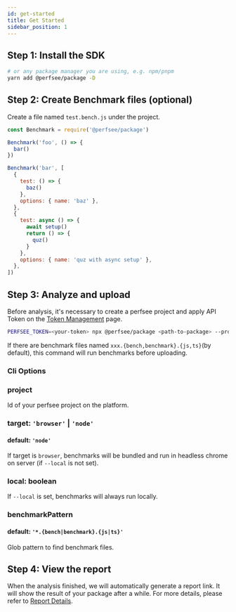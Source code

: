```yaml
---
id: get-started
title: Get Started
sidebar_position: 1
---
```


## Step 1: Install the SDK

```bash
# or any package manager you are using, e.g. npm/pnpm
yarn add @perfsee/package -D
```

## Step 2: Create Benchmark files (optional)

Create a file named `test.bench.js` under the project.

```js
const Benchmark = require('@perfsee/package')

Benchmark('foo', () => {
  bar()
})

Benchmark('bar', [
  {
    test: () => {
      baz()
    },
    options: { name: 'baz' },
  },
  {
    test: async () => {
      await setup()
      return () => {
        quz()
      }
    },
    options: { name: 'quz with async setup' },
  },
])
```

## Step 3: Analyze and upload

Before analysis, it's necessary to create a perfsee project and apply API Token on the [Token Management](https://perfsee.com/me/access-token) page.

```bash
PERFSEE_TOKEN=<your-token> npx @perfsee/package <path-to-package> --project=<perfsee-project-id>
```

If there are benchmark files named `xxx.{bench,benchmark}.{js,ts}`(by default), this command will run benchmarks before uploading.

### Cli Options

### project

Id of your perfsee project on the platform.

### target: `'browser'` | `'node'`

#### default: `'node'`

If target is `browser`, benchmarks will be bundled and run in headless chrome on server (if `--local` is not set).

### local: boolean

If `--local` is set, benchmarks will always run locally.

### benchmarkPattern

#### default: `'*.{bench|benchmark}.{js|ts}'`

Glob pattern to find benchmark files.

## Step 4: View the report

When the analysis finished, we will automatically generate a report link. It will show the result of your package after a while. For more details, please refer to [Report Details](./package-report).
